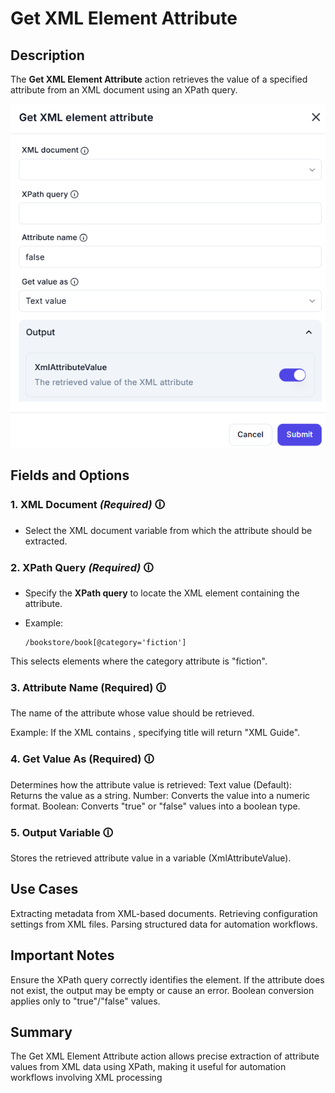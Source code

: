 # Get XML Element Attribute

## Description

The **Get XML Element Attribute** action retrieves the value of a specified attribute from an XML document using an XPath query.

![Get XML Element Attribute UI](get-xml-element-attribute.png)

## Fields and Options  

### **1. XML Document** *(Required)* 🛈

- Select the XML document variable from which the attribute should be extracted.

### **2. XPath Query** *(Required)* 🛈  

- Specify the **XPath query** to locate the XML element containing the attribute.
- Example:  

  ```xpath
  /bookstore/book[@category='fiction']
  
This selects <book> elements where the category attribute is "fiction".

### **3. Attribute Name (Required)** 🛈

The name of the attribute whose value should be retrieved.

Example: If the XML contains <book title="XML Guide">, specifying title will return "XML Guide".

### **4. Get Value As (Required)** 🛈

Determines how the attribute value is retrieved:
Text value (Default): Returns the value as a string.
Number: Converts the value into a numeric format.
Boolean: Converts "true" or "false" values into a boolean type.

### **5. Output Variable** 🛈

Stores the retrieved attribute value in a variable (XmlAttributeValue).

## Use Cases

Extracting metadata from XML-based documents.
Retrieving configuration settings from XML files.
Parsing structured data for automation workflows.

## Important Notes

Ensure the XPath query correctly identifies the element.
If the attribute does not exist, the output may be empty or cause an error.
Boolean conversion applies only to "true"/"false" values.

## Summary

The Get XML Element Attribute action allows precise extraction of attribute values from XML data using XPath, making it useful for automation workflows involving XML processing